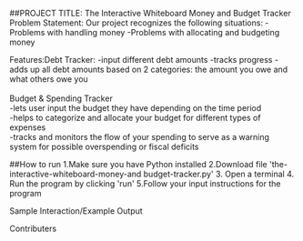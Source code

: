 ##PROJECT TITLE: The Interactive Whiteboard Money and Budget Tracker</h1>
Problem Statement:
Our project recognizes the following situations:
   -Problems with handling money
-Problems with allocating and budgeting money

Features:</h3>Debt Tracker:
-input different debt amounts
-tracks progress    -adds up all debt amounts based on 2 categories: the amount you owe and what others owe you<br> <br>Budget & Spending Tracker<br> -lets user input the budget they have depending on the time period <br> -helps to categorize and allocate your budget for different types of expenses<br> -tracks and monitors the flow of your spending to serve as a warning system for possible overspending or fiscal deficits

##How to run
1.Make sure you have Python installed 
2.Download file 'the-interactive-whiteboard-money-and budget-tracker.py'
3. Open a terminal
4. Run the program by clicking 'run'
5.Follow your input instructions for the program

Sample Interaction/Example Output

Contributers
